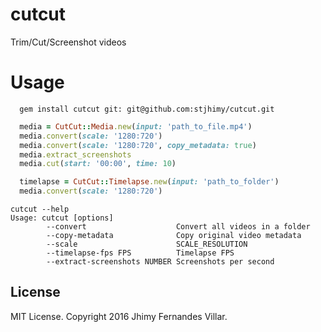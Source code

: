 # cutcut

Trim/Cut/Screenshot videos

# Usage

```
  gem install cutcut git: git@github.com:stjhimy/cutcut.git
```

```ruby
  media = CutCut::Media.new(input: 'path_to_file.mp4')
  media.convert(scale: '1280:720')
  media.convert(scale: '1280:720', copy_metadata: true)
  media.extract_screenshots
  media.cut(start: '00:00', time: 10)

  timelapse = CutCut::Timelapse.new(input: 'path_to_folder')
  media.convert(scale: '1280:720')
```

```
cutcut --help
Usage: cutcut [options]
        --convert                    Convert all videos in a folder
        --copy-metadata              Copy original video metadata
        --scale                      SCALE_RESOLUTION
        --timelapse-fps FPS          Timelapse FPS
        --extract-screenshots NUMBER Screenshots per second
```

## License

MIT License. Copyright 2016 Jhimy Fernandes Villar.
